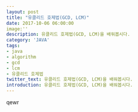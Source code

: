 ```yaml
---
layout: post
title: "유클리드 호제법(GCD, LCM)"
date: 2017-10-06 06:00:00
image:''
description: 유클리드 호제법(GCD, LCM)을 배워봅시다.
category: 'JAVA'
tags:
- java
- algorithm
- gcd
- lcm
- 유클리드 호제법
twitter_text: 유클리드 호제법(GCD, LCM)을 배워봅시다.
introduction: 유클리드 호제법(GCD, LCM)을 배워봅시다.
---
```



qewr